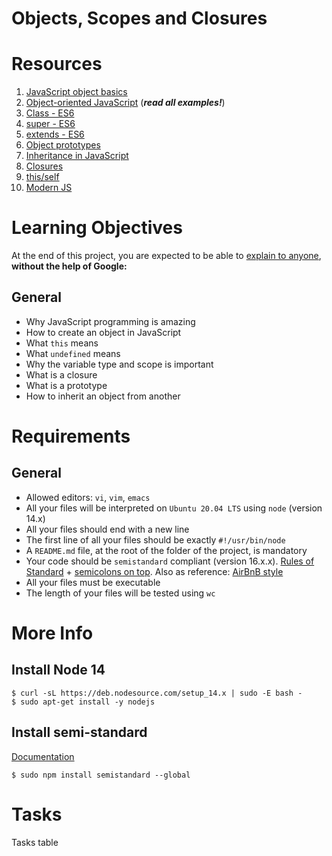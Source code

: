 # Objects, Scopes and Closures
# Resources
1. [JavaScript object basics](https://developer.mozilla.org/en-US/docs/Learn/JavaScript/Objects/Basics)
2. [Object-oriented JavaScript](https://developer.mozilla.org/en-US/docs/Learn/JavaScript/Objects/Classes_in_JavaScript) (***read all examples!***)
3. [Class - ES6](https://developer.mozilla.org/en-US/docs/Web/JavaScript/Reference/Classes)
4. [super - ES6](https://developer.mozilla.org/en-US/docs/Web/JavaScript/Reference/Operators/super)
5. [extends - ES6](https://developer.mozilla.org/en-US/docs/Web/JavaScript/Reference/Classes/extends)
6. [Object prototypes](https://developer.mozilla.org/en-US/docs/Learn/JavaScript/Objects/Object_prototypes)
7. [Inheritance in JavaScript](https://developer.mozilla.org/en-US/docs/Learn/JavaScript/Objects/Classes_in_JavaScript)
8. [Closures](https://developer.mozilla.org/en-US/docs/Web/JavaScript/Closures)
9. [this/self](https://alistapart.com/article/getoutbindingsituations/)
10. [Modern JS](https://github.com/mbeaudru/modern-js-cheatsheet)

# Learning Objectives
At the end of this project, you are expected to be able to [explain to anyone](https://fs.blog/feynman-learning-technique/?fbclid=IwAR2K5_BGPVo0QjJXkOIIqNsqcXK4lTskPWJvA0asKQIGtCPWaQBdKmj1Ztg), **without the help of Google:**

## General
* Why JavaScript programming is amazing
* How to create an object in JavaScript
* What `this` means
* What `undefined` means
* Why the variable type and scope is important
* What is a closure
* What is a prototype
* How to inherit an object from another

# Requirements
## General
* Allowed editors: `vi`, `vim`, `emacs`
* All your files will be interpreted on `Ubuntu 20.04 LTS` using `node` (version 14.x)
* All your files should end with a new line
* The first line of all your files should be exactly `#!/usr/bin/node`
* A `README.md` file, at the root of the folder of the project, is mandatory
* Your code should be `semistandard` compliant (version 16.x.x). [Rules of Standard](https://standardjs.com/rules.html) + [semicolons on top](https://github.com/standard/semistandard). Also as reference: [AirBnB style](https://github.com/airbnb/javascript)
* All your files must be executable
* The length of your files will be tested using `wc`

# More Info
## Install Node 14
```
$ curl -sL https://deb.nodesource.com/setup_14.x | sudo -E bash -
$ sudo apt-get install -y nodejs
```

## Install semi-standard
[Documentation](https://github.com/standard/semistandard)

```
$ sudo npm install semistandard --global
```

# Tasks
Tasks table


